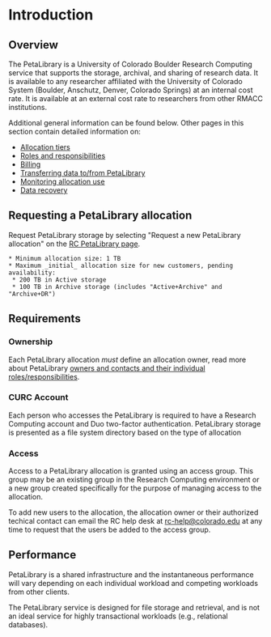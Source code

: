 # Introduction

## Overview
The PetaLibrary is a University of Colorado Boulder Research Computing service that supports the storage, archival, and sharing of research data. It is available to any researcher affiliated with the University of Colorado System (Boulder, Anschutz, Denver, Colorado Springs) at an internal cost rate. It is available at an external cost rate to researchers from other RMACC institutions.  

Additional general information can be found below. Other pages in this section contain detailed information on: 
* [Allocation tiers](./allocation_types.md)
* [Roles and responsibilities](./ownership.md)
* [Billing](./billing.md)
* [Transferring data to/from PetaLibrary](./data_transfer.md)
* [Monitoring allocation use](./usage_statistics.md)
* [Data recovery](./zfs_snapshots.md)

## Requesting a PetaLibrary allocation

Request PetaLibrary storage by selecting "Request a new PetaLibrary allocation" on the [RC PetaLibrary page](https://www.colorado.edu/rc/resources/petalibrary). 

```{note}
* Minimum allocation size: 1 TB
* Maximum _initial_ allocation size for new customers, pending availability:
 * 200 TB in Active storage
 * 100 TB in Archive storage (includes "Active+Archive" and "Archive+DR")
```

## Requirements

### Ownership
Each PetaLibrary allocation *must* define an allocation owner, read more about PetaLibrary [owners and contacts and their individual roles/responsibilities](./ownership.md). 

### CURC Account

Each person who accesses the PetaLibrary is required to have a Research Computing account and Duo two-factor authentication. PetaLibrary storage is presented as a file system directory based on the type of allocation

### Access
Access to a PetaLibrary allocation is granted using an access group. This group may be an existing group in the Research Computing environment or a new group created specifically for the purpose of managing access to the allocation. 

To add new users to the allocation, the allocation owner or their authorized techical contact can email the RC help desk at <rc-help@colorado.edu> at any time to request that the users be added to the access group. 

## Performance
PetaLibrary is a shared infrastructure and the instantaneous performance will vary depending on each individual workload and competing workloads from other clients.

The PetaLibrary service is designed for file storage and retrieval, and is not an ideal service for highly transactional workloads (e.g., relational databases).



